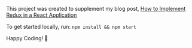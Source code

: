 This project was created to supplement my blog post, [How to Implement Redux in a React Application](https://laurenyz.medium.com/how-to-implement-redux-in-a-react-application-58d150921c08)

To get started locally, run:
`npm install && npm start`

Happy Coding! :hugs:
